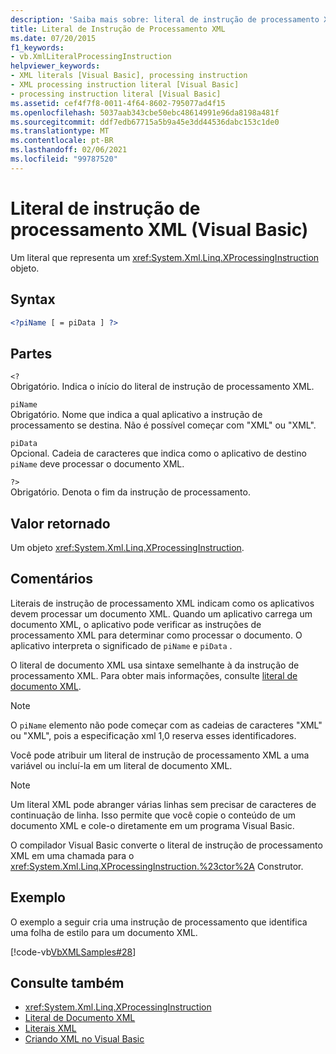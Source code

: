 ```yaml
---
description: 'Saiba mais sobre: literal de instrução de processamento XML (Visual Basic)'
title: Literal de Instrução de Processamento XML
ms.date: 07/20/2015
f1_keywords:
- vb.XmlLiteralProcessingInstruction
helpviewer_keywords:
- XML literals [Visual Basic], processing instruction
- XML processing instruction literal [Visual Basic]
- processing instruction literal [Visual Basic]
ms.assetid: cef4f7f8-0011-4f64-8602-795077ad4f15
ms.openlocfilehash: 5037aab343cbe50ebc48614991e96da8198a481f
ms.sourcegitcommit: ddf7edb67715a5b9a45e3dd44536dabc153c1de0
ms.translationtype: MT
ms.contentlocale: pt-BR
ms.lasthandoff: 02/06/2021
ms.locfileid: "99787520"
---
```

# <a name="xml-processing-instruction-literal-visual-basic"></a>Literal de instrução de processamento XML (Visual Basic)

Um literal que representa um <xref:System.Xml.Linq.XProcessingInstruction> objeto.  
  
## <a name="syntax"></a>Syntax  
  
```xml  
<?piName [ = piData ] ?>  
```  
  
## <a name="parts"></a>Partes  

 `<?`  
 Obrigatório. Indica o início do literal de instrução de processamento XML.  
  
 `piName`  
 Obrigatório. Nome que indica a qual aplicativo a instrução de processamento se destina. Não é possível começar com "XML" ou "XML".  
  
 `piData`  
 Opcional. Cadeia de caracteres que indica como o aplicativo de destino `piName` deve processar o documento XML.  
  
 `?>`  
 Obrigatório. Denota o fim da instrução de processamento.  
  
## <a name="return-value"></a>Valor retornado  

 Um objeto <xref:System.Xml.Linq.XProcessingInstruction>.  
  
## <a name="remarks"></a>Comentários  

 Literais de instrução de processamento XML indicam como os aplicativos devem processar um documento XML. Quando um aplicativo carrega um documento XML, o aplicativo pode verificar as instruções de processamento XML para determinar como processar o documento. O aplicativo interpreta o significado de `piName` e `piData` .  
  
 O literal de documento XML usa sintaxe semelhante à da instrução de processamento XML. Para obter mais informações, consulte [literal de documento XML](xml-document-literal.md).  
  
> [!NOTE]
> O `piName` elemento não pode começar com as cadeias de caracteres "XML" ou "XML", pois a especificação xml 1,0 reserva esses identificadores.  
  
 Você pode atribuir um literal de instrução de processamento XML a uma variável ou incluí-la em um literal de documento XML.  
  
> [!NOTE]
> Um literal XML pode abranger várias linhas sem precisar de caracteres de continuação de linha. Isso permite que você copie o conteúdo de um documento XML e cole-o diretamente em um programa Visual Basic.  
  
 O compilador Visual Basic converte o literal de instrução de processamento XML em uma chamada para o <xref:System.Xml.Linq.XProcessingInstruction.%23ctor%2A> Construtor.  
  
## <a name="example"></a>Exemplo  

 O exemplo a seguir cria uma instrução de processamento que identifica uma folha de estilo para um documento XML.  
  
 [!code-vb[VbXMLSamples#28](~/samples/snippets/visualbasic/VS_Snippets_VBCSharp/VbXMLSamples/VB/XMLSamples13.vb#28)]  
  
## <a name="see-also"></a>Consulte também

- <xref:System.Xml.Linq.XProcessingInstruction>
- [Literal de Documento XML](xml-document-literal.md)
- [Literais XML](index.md)
- [Criando XML no Visual Basic](../../programming-guide/language-features/xml/creating-xml.md)
